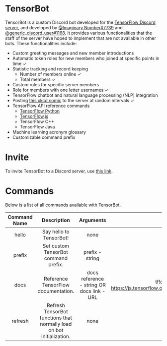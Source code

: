 # TensorBot

TensorBot is a custom Discord bot developed for the [TensorFlow Discord server](https://discordservers.com/server/395520812347686912), and developed by [@Imaginary Number#7739](https://github.com/elementzprojects) and [@generic_discord_user#1168](https://github.com/generic-github-user). It provides various functionalities that the staff of the server have hoped to implement that are not available in other bots. These functionalities include:

- Custom greeting messages and new member introductions
- Automatic token roles for new members who joined at specific points in time ✓
- Statistic tracking and record keeping
  - Number of members online ✓
  - Total members ✓
- Custom roles for specific server members
- Role for members with one letter usernames ✓
- TensorFlow chatbot and natural language processing (NLP) integration
- Posting [this xkcd comic](https://xkcd.com/1838/) to the server at random intervals ✓
- TensorFlow API reference commands
  - [TensorFlow Python](https://www.tensorflow.org/)
  - [TensorFlow.js](https://js.tensorflow.org/)
  - TensorFlow C++
  - TensorFlow Java
 - Machine learning acronym glossary
 - Customizable command prefix

# Invite

To invite TensorBot to a Discord server, use [this link](https://discordapp.com/oauth2/authorize?client_id=540306502930530344&scope=bot&permissions=536341991).

# Commands

Below is a list of all commands available with TensorBot.

| Command Name |                              Description                              |                  Arguments                 |                                         Example Usage                                        |
|:------------:|:---------------------------------------------------------------------:|:------------------------------------------:|:--------------------------------------------------------------------------------------------:|
|     hello    | Say hello to TensorBot!                                               | none                                       | tf!hello                                                                                     |
|    prefix    | Set custom TensorBot command prefix.                                  | prefix - string                            | tf!prefix tf!!                                                                               |
|     docs     | Reference TensorFlow documentation.                                   | docs reference - string OR docs link - URL | tf!docs inputLayer tf!docs https://js.tensorflow.org/api/latest/index.html#layers.inputLayer |
|    refresh   | Refresh TensorBot functions that normally load on bot initialization. | none                                       | tf!refresh                                                                                   |
